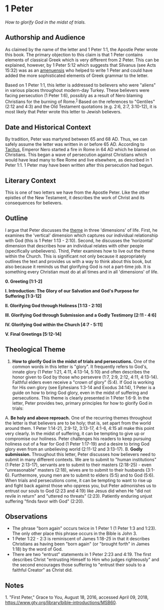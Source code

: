 # 1 Peter

*How to glorify God in the midst of trials.*

## Authorship and Audience

As claimed by the name of the letter and 1 Peter 1:1, the Apostle Peter wrote this book. The primary objection to this claim is that 1 Peter contains elements of classical Greek which is very different from 2 Peter. This can be explained, however, by 1 Peter 5:12 which suggests that Silvanus (see Acts 15:32) was as an [amenuensis](https://wikipedia.org/wiki/Amanuensis) who helped to write 1 Peter and could have added the more sophisticated elements of Greek grammar to the letter.

  Based on 1 Peter 1:1, this letter is addressed to believers who were "aliens" in various places throughout modern-day Turkey. These believers were facing persecution (1 Peter 1:6), possibly as a result of Nero blaming Christians for the burning of Rome.<sup>[1](#footnote1)</sup> Based on the references to "Gentiles" (2:12 and 4:3) and the Old Testament quotations (e.g. 2:6, 2:7, 3:10-12), it is most likely that Peter wrote this letter to Jewish believers.

## Date and Historical Context

By tradition, Peter was martyred between 65 and 68 AD. Thus, we can safely assume the letter was written in or before 65 AD. According to [Tacitus](https://en.wikipedia.org/wiki/Tacitus), Emperor Nero started a fire in Rome in 64 AD which he blamed on Christians. This began a wave of persecution against Christians which would have lead many to flee Rome and live elsewhere, as described in 1 Peter 1:1. 1 Peter may have been written after this persecution had begun.

## Literary Context

This is one of two letters we have from the Apostle Peter. Like the other epistles of the New Testament, it describes the work of Christ and its consequences for believers.

## Outline

I argue that Peter discusses the [theme](#theological-theme) in three 'dimensions' of life. First, he examines the 'vertical' dimension which captures our individual relationship with God (this is 1 Peter 1:13 - 2:10). Second, he discusses the 'horizontal' dimension that describes how an individual relates with other people (specifically unbelievers). Third, Peter examines how to live out the theme within the Church. This is significant not only because it appropriately outlines the text and provides us with a way to think about this book, but also because it reminds us that glorifying God is not a part-time job. It is something every Christian must do at all times and in all 'dimensions' of life.

**0. Greeting [1:1-2]**

**I. Introduction: The Glory of our Salvation and God's Purpose for Suffering [1:3-12]**

**II. Glorifying God through Holiness [1:13 - 2:10]**

**III. Glorifying God through Submission and a Godly Testimony [2:11 - 4:6]**

**IV. Glorifying God within the Church [4:7 - 5:11]**

**V. Final Greetings [5:12-14]**

## Theological Theme

1. **How to glorify God in the midst of trials and persecutions.** One of the common words in this letter is "glory". It frequently refers to God's, innate glory (1 Peter 1:21, 4:11, 4:13-14, 5:10) and often describes the honor given to God by those who persevere (1:7, 2:9, 2:12, 4:11, 4:13-14). Faithful elders even receive a "crown of glory" (5:4). If God is working for His own glory (see Ephesians 1:3-14 and Exodus 34:14), 1 Peter is a guide on how to bring God glory, even in the midst of suffering and persecutions. This theme is clearly presented in 1 Peter 1:6-9. In the letter, Peter provides two, primary principles for how to glorify God in trials:

  A. **Be holy and above reproach.** One of the recurring themes throughout the letter is that believers are to be holy; that is, set apart from the world around them. 1 Peter 1:14-21, 2:9-12, 3:13-17, 4:1-6, 4:15 all make this point very clearly. In the midst of suffering, it can be tempting to give up or compromise our holiness. Peter challenges his readers to keep pursuing holiness out of a fear for God (1 Peter 1:17-19) and a desire to bring God glory even from an unbelieving world (2:11-12 and 3:13-17).
  B. **Godly submission.** Throughout this letter, Peter discusses how believers need to submit in many different contexts. We are to submit to "human institutions" (1 Peter 2:13-17), servants are to submit to their masters (2:18-25) - even "unreasonable" masters (2:18), wives are to submit to their husbands (3:1-6). Furthermore, young men are to submit to elders (5:5) and to God (5:6). When trials and persecutions come, it can be tempting to want to rise up and fight back against those who oppress you, but Peter admonishes us to entrust our souls to God (2:23 and 4:19) like Jesus did when He "did not revile in return" and "uttered no threats" (2:23). Patiently enduring unjust suffering "finds favor with God" (2:20).

## Observations

- The phrase "born again" occurs twice in 1 Peter 1 (1 Peter 1:3 and 1:23). The only other place this phrase occurs in the Bible is John 3.
- 1 Peter 1:22 - 2:3 is reminiscent of James 1:18-*25* in that it describes Christians as having been "born again" (or "brought forth" in James 1:18) by the word of God.
- There are two "entrust" statements in 1 Peter 2:23 and 4:19. The first describes Christ "entrusting Himself to Him who judges righteously" and the second encourages those suffering to "entrust their souls to a faithful Creator" as Christ did.

## Notes

<a id="footnote1">1. </a>"First Peter," Grace to You, August 18, 2016, accessed April 09, 2018, https://www.gty.org/library/bible-introductions/MSB60.
